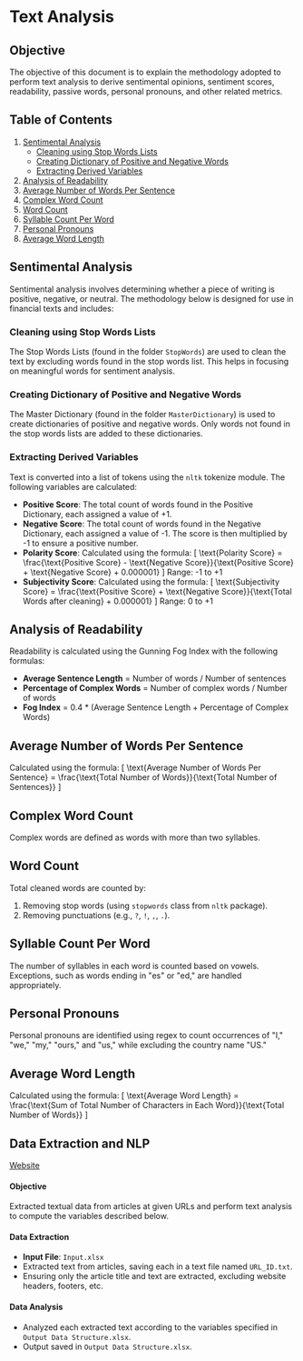 # Text Analysis

## Objective

The objective of this document is to explain the methodology adopted to perform text analysis to derive sentimental opinions, sentiment scores, readability, passive words, personal pronouns, and other related metrics.

## Table of Contents

1. [Sentimental Analysis](#sentimental-analysis)
   - [Cleaning using Stop Words Lists](#cleaning-using-stop-words-lists)
   - [Creating Dictionary of Positive and Negative Words](#creating-dictionary-of-positive-and-negative-words)
   - [Extracting Derived Variables](#extracting-derived-variables)
2. [Analysis of Readability](#analysis-of-readability)
3. [Average Number of Words Per Sentence](#average-number-of-words-per-sentence)
4. [Complex Word Count](#complex-word-count)
5. [Word Count](#word-count)
6. [Syllable Count Per Word](#syllable-count-per-word)
7. [Personal Pronouns](#personal-pronouns)
8. [Average Word Length](#average-word-length)

## Sentimental Analysis

Sentimental analysis involves determining whether a piece of writing is positive, negative, or neutral. The methodology below is designed for use in financial texts and includes:

### Cleaning using Stop Words Lists

The Stop Words Lists (found in the folder `StopWords`) are used to clean the text by excluding words found in the stop words list. This helps in focusing on meaningful words for sentiment analysis.

### Creating Dictionary of Positive and Negative Words

The Master Dictionary (found in the folder `MasterDictionary`) is used to create dictionaries of positive and negative words. Only words not found in the stop words lists are added to these dictionaries.

### Extracting Derived Variables

Text is converted into a list of tokens using the `nltk` tokenize module. The following variables are calculated:

- **Positive Score**: The total count of words found in the Positive Dictionary, each assigned a value of +1.
- **Negative Score**: The total count of words found in the Negative Dictionary, each assigned a value of -1. The score is then multiplied by -1 to ensure a positive number.
- **Polarity Score**: Calculated using the formula:
  \[
  \text{Polarity Score} = \frac{\text{Positive Score} - \text{Negative Score}}{\text{Positive Score} + \text{Negative Score} + 0.000001}
  \]
  Range: -1 to +1
- **Subjectivity Score**: Calculated using the formula:
  \[
  \text{Subjectivity Score} = \frac{\text{Positive Score} + \text{Negative Score}}{\text{Total Words after cleaning} + 0.000001}
  \]
  Range: 0 to +1

## Analysis of Readability

Readability is calculated using the Gunning Fog Index with the following formulas:

- **Average Sentence Length** = Number of words / Number of sentences
- **Percentage of Complex Words** = Number of complex words / Number of words
- **Fog Index** = 0.4 * (Average Sentence Length + Percentage of Complex Words)

## Average Number of Words Per Sentence

Calculated using the formula:
\[
\text{Average Number of Words Per Sentence} = \frac{\text{Total Number of Words}}{\text{Total Number of Sentences}}
\]

## Complex Word Count

Complex words are defined as words with more than two syllables.

## Word Count

Total cleaned words are counted by:
1. Removing stop words (using `stopwords` class from `nltk` package).
2. Removing punctuations (e.g., `?`, `!`, `,`, `.`).

## Syllable Count Per Word

The number of syllables in each word is counted based on vowels. Exceptions, such as words ending in "es" or "ed," are handled appropriately.

## Personal Pronouns

Personal pronouns are identified using regex to count occurrences of "I," "we," "my," "ours," and "us," while excluding the country name "US."

## Average Word Length

Calculated using the formula:
\[
\text{Average Word Length} = \frac{\text{Sum of Total Number of Characters in Each Word}}{\text{Total Number of Words}}
\]

## Data Extraction and NLP

[Website](https://blackcoffer.com)

#### Objective

Extracted textual data from articles at given URLs and perform text analysis to compute the variables described below.

#### Data Extraction

- **Input File**: `Input.xlsx`
- Extracted text from articles, saving each in a text file named `URL_ID.txt`.
- Ensuring only the article title and text are extracted, excluding website headers, footers, etc.


#### Data Analysis

- Analyzed each extracted text according to the variables specified in `Output Data Structure.xlsx`.
- Output saved in `Output Data Structure.xlsx`.



